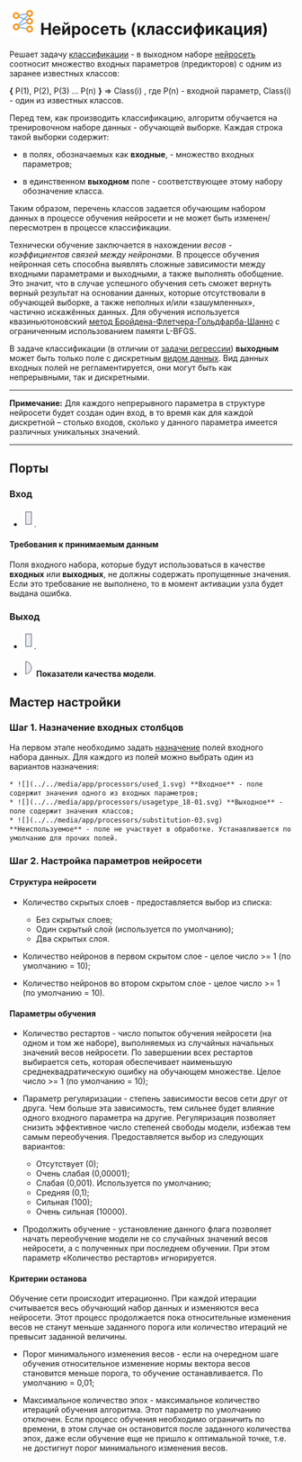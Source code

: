 # ![](../../media/app/icons/vendors/classifierneuralnet.svg) Нейросеть (классификация)

Решает задачу [классификации](https://basegroup.ru/community/glossary/classification) - в выходном наборе [нейросеть](https://basegroup.ru/deductor/function/algorithm/neuronet) соотносит множество входных параметров (предикторов) с одним из заранее известных классов:

**{** P(1), P(2), P(3) ... P(n) **}** => Class(i) , где P(n) - входной параметр, Class(i) - один из известных классов.

Перед тем, как производить классификацию, алгоритм обучается на тренировочном наборе данных - обучающей выборке. Каждая строка такой выборки содержит:

* в полях, обозначаемых как **входные**, - множество входных параметров;

* в единственном **выходном** поле - соответствующее этому набору обозначение класса. 

Таким образом, перечень классов задается обучающим набором данных в процессе обучения нейросети и не может быть изменен/пересмотрен в процессе классификации. 

Технически обучение заключается в нахождении *весов - коэффициентов связей между нейронами*. В процессе обучения нейронная сеть способна выявлять сложные зависимости между входными параметрами и выходными, а также выполнять обобщение. Это значит, что в случае успешного обучения сеть сможет вернуть верный результат на основании данных, которые отсутствовали в обучающей выборке, а также неполных и/или «зашумленных», частично искажённых данных. Для обучения используется квазиньютоновский [метод Бройдена-Флетчера-Гольдфарба-Шанно](https://ru.wikipedia.org/wiki/Алгоритм_Бройдена_—_Флетчера_—_Гольдфарба_—_Шанно) с ограниченным использованием памяти L-BFGS.

В задаче классификации (в отличии от [задачи регрессии](../../processors/data_mining/neural_network_regression.md)) **выходным** может быть только поле с дискретным [видом данных](../../app/glossary/datatype.md). Вид данных входных полей не регламентируется, они могут быть как непрерывными, так и дискретными. 

----

**Примечание:** Для каждого непрерывного параметра в структуре нейросети будет создан один вход, в то время как для каждой дискретной – столько входов, сколько у данного параметра имеется различных уникальных значений.

----

## Порты

### Вход

* ![](../../media/app/icons/ports/output_table_inactive.svg). 

#### Требования к принимаемым данным

Поля входного набора, которые будут использоваться в качестве **входных** или **выходных**, не должны содержать пропущенные значения. Если это требование не выполнено, то в момент активации узла будет выдана ошибка.

### Выход

* ![](../../media/app/icons/ports/output_table_inactive.svg).

* ![](../../media/app/icons/ports/output_variable_inactive.svg) **Показатели качества модели**.

## Мастер настройки

### Шаг 1. Назначение входных столбцов

На первом этапе необходимо задать [назначение](app/glossary/datasetfieldoptions#назначение) полей входного набора данных. 
Для каждого из полей можно выбрать один из вариантов назначения: 

    * ![](../../media/app/processors/used_1.svg) **Входное** - поле содержит значения одного из входных параметров;
    * ![](../../media/app/processors/usagetype_18-01.svg) **Выходное** - поле содержит значения классов;
    * ![](../../media/app/processors/substitution-03.svg) **Неиспользуемое** - поле не участвует в обработке. Устанавливается по умолчанию для прочих полей.

### Шаг 2. Настройка параметров нейросети

#### Структура нейросети

* Количество скрытых слоев - предоставляется выбор из списка:
    * Без скрытых слоев;
    * Один скрытый слой (используется по умолчанию);
    * Два скрытых слоя.

* Количество нейронов в первом скрытом слое - целое число >= 1 (по умолчанию = 10);

* Количество нейронов во втором скрытом слое - целое число >= 1 (по умолчанию = 10).
 
#### Параметры обучения

* Количество рестартов - число попыток обучения нейросети (на одном и том же наборе), выполняемых из случайных начальных значений весов нейросети. По завершении всех рестартов выбирается сеть, которая обеспечивает наименьшую среднеквадратическую ошибку на обучающем множестве. Целое число >= 1 (по умолчанию = 10);

* Параметр регуляризации - степень зависимости весов сети друг от друга. Чем больше эта зависимость, тем сильнее будет влияние одного входного параметра на другие. Регуляризация позволяет снизить эффективное число степеней свободы модели, избежав тем самым переобучения. Предоставляется выбор из следующих вариантов:
    * Отсутствует (0);
    * Очень слабая (0,00001);
    * Слабая (0,001). Используется по умолчанию;
    * Средняя (0,1);
    * Сильная (100);
    * Очень сильная (10000).

* Продолжить обучение - установление данного флага позволяет начать переобучение модели не со случайных значений весов нейросети, а с полученных при последнем обучении. При этом параметр «Количество рестартов» игнорируется.
 
#### Критерии останова

Обучение сети происходит итерационно. При каждой итерации считывается весь обучающий набор данных и изменяются веса нейросети. Этот процесс продолжается пока относительные изменения весов не станут меньше заданного порога или количество итераций не превысит заданной величины.

* Порог минимального изменения весов - если на очередном шаге обучения относительное изменение нормы вектора весов становится меньше порога, то обучение останавливается. По умолчанию = 0,01;

* Максимальное количество эпох - максимальное количество итераций обучения алгоритма. Этот параметр по умолчанию отключен. Если процесс обучения необходимо ограничить по времени, в этом случае он остановится после заданного количества эпох, даже если обучение еще не пришло к оптимальной точке, т.е. не достигнут порог минимального изменения весов.
